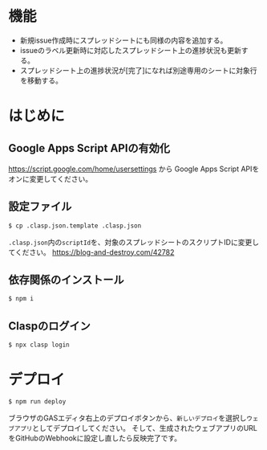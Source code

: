 # 機能

- 新規issue作成時にスプレッドシートにも同様の内容を追加する。
- issueのラベル更新時に対応したスプレッドシート上の進捗状況も更新する。
- スプレッドシート上の進捗状況が[完了]になれば別途専用のシートに対象行を移動する。

# はじめに

## Google Apps Script APIの有効化

https://script.google.com/home/usersettings から Google Apps Script APIをオンに変更してください。

## 設定ファイル

```bash
$ cp .clasp.json.template .clasp.json
```

`.clasp.json`内の`scriptId`を、対象のスプレッドシートのスクリプトIDに変更してください。
https://blog-and-destroy.com/42782

## 依存関係のインストール

```bash
$ npm i
```

## Claspのログイン

```bash
$ npx clasp login
```

# デプロイ

```bash
$ npm run deploy
```

ブラウザのGASエディタ右上のデプロイボタンから、`新しいデプロイ`を選択し`ウェブアプリ`としてデプロイしてください。
そして、生成されたウェブアプリのURLをGitHubのWebhookに設定し直したら反映完了です。
